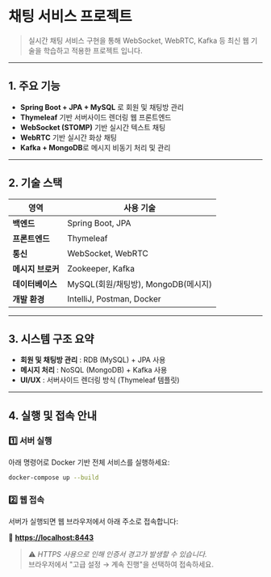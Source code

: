# 채팅 서비스 프로젝트

> 실시간 채팅 서비스 구현을 통해 WebSocket, WebRTC, Kafka 등 최신 웹 기술을 학습하고 적용한 프로젝트 입니다.

---

## 1. 주요 기능

- **Spring Boot + JPA + MySQL** 로 회원 및 채팅방 관리
- **Thymeleaf** 기반 서버사이드 렌더링 웹 프론트엔드
- **WebSocket (STOMP)** 기반 실시간 텍스트 채팅
- **WebRTC** 기반 실시간 화상 채팅
- **Kafka + MongoDB**로 메시지 비동기 처리 및 관리

---

## 2. 기술 스택

| 영역 | 사용 기술 |
|----------|-----------------------------|
| **백엔드** | Spring Boot, JPA |
| **프론트엔드** | Thymeleaf |
| **통신** | WebSocket, WebRTC |
| **메시지 브로커** | Zookeeper, Kafka |
| **데이터베이스** | MySQL(회원/채팅방), MongoDB(메시지) |
| **개발 환경** | IntelliJ, Postman, Docker |

---

## 3. 시스템 구조 요약

- **회원 및 채팅방 관리** : RDB (MySQL) + JPA 사용
- **메시지 처리** : NoSQL (MongoDB) + Kafka 사용
- **UI/UX** : 서버사이드 렌더링 방식 (Thymeleaf 템플릿)

---

## 4. 실행 및 접속 안내

### 1️⃣ 서버 실행

아래 명령어로 Docker 기반 전체 서비스를 실행하세요:

```bash
docker-compose up --build
```

### 2️⃣ 웹 접속

서버가 실행되면 웹 브라우저에서 아래 주소로 접속합니다:

🔗 **[https://localhost:8443](https://localhost:8443)**

> ⚠️ *HTTPS 사용으로 인해 인증서 경고가 발생할 수 있습니다.*  
> 브라우저에서 "고급 설정 → 계속 진행"을 선택하여 접속하세요.
